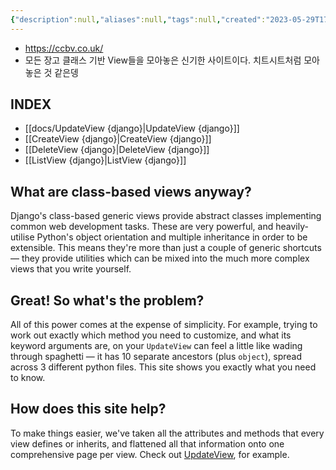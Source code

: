 ```yaml
---
{"description":null,"aliases":null,"tags":null,"created":"2023-05-29T17:37:49","updated":"2023-07-25T16:16:17","title":"CCBV, Classy Class Based View -- django","dg-publish":true,"permalink":"/docs/CCBV, Classy Class Based View -- django/","dgPassFrontmatter":true}
---
```


- <https://ccbv.co.uk/> 
- 모든 장고 클래스 기반 View들을 모아놓은 신기한 사이트이다. 치트시트처럼 모아놓은 것 같은뎅

## INDEX

- [[docs/UpdateView {django}\|UpdateView {django}]]
- [[CreateView {django}\|CreateView {django}]]
- [[DeleteView {django}\|DeleteView {django}]]
- [[ListView {django}\|ListView {django}]]

## What are class-based views anyway?

Django's class-based generic views provide abstract classes implementing common web development tasks. These are very powerful, and heavily-utilise Python's object orientation and multiple inheritance in order to be extensible. This means they're more than just a couple of generic shortcuts — they provide utilities which can be mixed into the much more complex views that you write yourself.

## Great! So what's the problem?

All of this power comes at the expense of simplicity. For example, trying to work out exactly which method you need to customize, and what its keyword arguments are, on your `UpdateView` can feel a little like wading through spaghetti — it has 10 separate ancestors (plus `object`), spread across 3 different python files. This site shows you exactly what you need to know.

## How does this site help?

To make things easier, we've taken all the attributes and methods that every view defines or inherits, and flattened all that information onto one comprehensive page per view. Check out [UpdateView](https://ccbv.co.uk/UpdateView/), for example.
